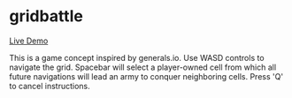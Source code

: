 # gridbattle

[Live Demo](https://danielforkner.github.io/gridbattle/)

This is a game concept inspired by generals.io.
Use WASD controls to navigate the grid. Spacebar will select a player-owned cell from which all future navigations will lead an army to conquer neighboring cells. Press 'Q' to cancel instructions. 